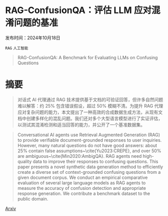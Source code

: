 # RAG-ConfusionQA：评估 LLM 应对混淆问题的基准

发布时间：2024年10月18日

`RAG` `人工智能`

> RAG-ConfusionQA: A Benchmark for Evaluating LLMs on Confusing Questions

# 摘要

> 对话式 AI 代理通过 RAG 技术提供基于文档的可验证回答，但许多自然问题难以解答：约 25% 包含错误假设，超过 50% 模糊不清。为提升 RAG 代理应对复杂问题的能力，本文提出了一种高效的合成数据生成方法，从现有文档中创建多样化的混乱问题。我们还对多个大型语言模型进行了实证评估，以测试其混淆检测和适当回答的能力，并公开了一个基准数据集。

> Conversational AI agents use Retrieval Augmented Generation (RAG) to provide verifiable document-grounded responses to user inquiries. However, many natural questions do not have good answers: about 25\% contain false assumptions~\cite{Yu2023:CREPE}, and over 50\% are ambiguous~\cite{Min2020:AmbigQA}. RAG agents need high-quality data to improve their responses to confusing questions. This paper presents a novel synthetic data generation method to efficiently create a diverse set of context-grounded confusing questions from a given document corpus. We conduct an empirical comparative evaluation of several large language models as RAG agents to measure the accuracy of confusion detection and appropriate response generation. We contribute a benchmark dataset to the public domain.

[Arxiv](https://arxiv.org/abs/2410.14567)
